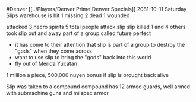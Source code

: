 #Denver
[[../Players/Denver Prime|Denver Specials]]
2081-10-11
Saturday
Slips warehouse is hit
1 missing
2 dead
1 wounded

attacked 3 necro spirits
5 total people attack slip
slip killed 1 and 4 others took slip out and away 
part of a group called future perfect
- it has come to their attention that slip is part of a group to destroy the "gods" when they come across
- want to use slip to bring the "gods" back into this world
- fly out of Mérida Yucatan

1 million a piece, 500,000 nuyen bonus if slip is brought back alive

Slip was taken to a compound
compound has 12 armed guards, well armed with submachine guns and milspec armor 